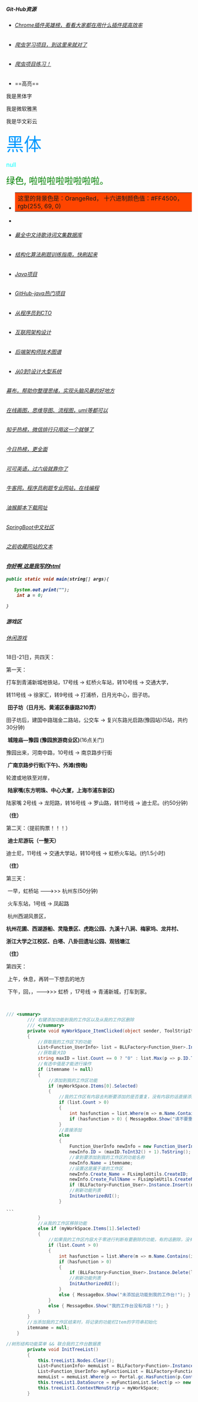 ##### Git-Hub资源

- ###### [Chrome插件英雄榜，看看大家都在用什么插件提高效率](https://github.com/zhaoolee/ChromeAppHeroes)

- ###### [爬虫学习项目，到这里来就对了](https://github.com/facert/awesome-spider)

- ###### [爬虫项目练习！](https://github.com/shengqiangzhang/examples-of-web-crawlers?utm_source=gold_browser_extension)

- ==高亮==   

 <font face="黑体">我是黑体字</font> 

 <font face="微软雅黑">我是微软雅黑</font> 

 <font face="STCAIYUN">我是华文彩云</font> 

 <font color=#0099ff size=12 face="黑体">黑体</font> 

 <font color=#00ffff size=3>null</font> 

<font color="green" size=5>绿色, 啦啦啦啦啦啦啦啦。 </font> 

-   <table><tr><td bgcolor=#FF4500>这里的背景色是：OrangeRed，  十六进制颜色值：#FF4500， rgb(255, 69, 0)</td></tr></table>  

- 

- ###### [最全中文诗歌诗词文集数据库](https://github.com/chinese-poetry/chinese-poetry)

- ###### [结构化算法刷题训练指南，快刷起来](https://github.com/apachecn/awesome-algorithm)

- ###### [Java项目](https://mp.weixin.qq.com/s/e0HSG0LU3utw3Oi7TauXAw)

- ###### [GitHub-java热门项目](https://github.com/trending/java?since=monthly)

- ###### [从程序员到CTO](https://github.com/0voice/from_coder_to_expert)

- ###### [互联网架构设计](https://github.com/davideuler/architecture.of.internet-product)

- ###### [后端架构师技术图谱](https://github.com/xingshaocheng/architect-awesome)

- ###### [从0到1设计大型系统](https://github.com/donnemartin/system-design-primer/blob/master/README-zh-Hans.md)







###### [幕布，帮助你整理思绪，实现头脑风暴的好地方](https://mubu.com/list)

###### [在线画图，思维导图、流程图，uml等都可以](https://www.processon.com/diagrams)

###### [知乎热榜，微信排行只用这一个就够了](http://guozhivip.com/rank/)

###### [今日热榜，更全面](https://tophub.today/)

###### [可可英语，过六级就靠你了](http://www.kekenet.com/)

###### [牛客网，程序员刷题专业网站，在线编程](https://www.nowcoder.com/activity/oj)

###### [油猴脚本下载网址](https://greasyfork.org/en/scripts)

###### [SpringBoot中文社区](http://springboot.fun/)



###### [之前收藏网站的文本](Pages.txt)

<h5><a href = "www.baidu.com">你好啊,这是我写的html<a><h5>


```java
public static void main(string[] args){

​	System.out.print("");
    int a = 0;

}
```

#### 游戏区

###### [休闲游戏](https://t.cn/E9tsC30)











18日-21日，共四天：

第一天：

打车到青浦新城地铁站，17号线 -> 虹桥火车站，转10号线 -> 交通大学，

转11号线 -> 徐家汇，转9号线 -> 打浦桥，日月光中心，田子坊。

​	**田子坊（日月光、黄浦区泰康路210弄）**

田子坊后，建国中路瑞金二路站，公交车 -> 复兴东路光启路(豫园站)(5站，共约30分钟)

​	**城隍庙—豫园 (豫园旅游商业区)**(16点关门)

豫园出来，河南中路，10号线 -> 南京路步行街

​	**广南京路步行街(下午)、外滩(傍晚)**

轮渡或地铁至对岸，

​	**陆家嘴(东方明珠、中心大厦，上海市浦东新区)**

陆家嘴 2号线 -> 龙阳路，转16号线 -> 罗山路，转11号线 -> 迪士尼。(约50分钟)

**（住）**

第二天：（提前购票！！！）

​	**迪士尼游玩（一整天）**

迪士尼，11号线 -> 交通大学站，转10号线 -> 虹桥火车站。(约1.5小时)

**（住）**

第三天：

​	一早，虹桥站 --->>> 杭州东(50分钟)

​	火车东站，1号线 -> 凤起路

​	杭州西湖风景区，

​	**杭州花圃、西湖游船、灵隐景区、虎跑公园、九溪十八涧、梅家坞、龙井村、**

**浙江大学之江校区、白塔、八卦田遗址公园、观钱塘江**

**（住）**

第四天：

​	上午，休息，再转一下想去的地方

​	下午，回，，--->>> 虹桥 ，17号线 -> 青浦新城，打车到家。

​	

```c#
/// <summary>
        /// 右键添加功能到我的工作区以及从我的工作区删除
        /// </summary>
        private void myWorkSpace_ItemClicked(object sender, ToolStripItemClickedEventArgs e)
        {
            //获取我的工作区下的功能
            List<Function_UserInfo> list = BLLFactory<Function_User>.Instance.GetAll();
            //获取最大ID
            string maxID = list.Count == 0 ? "0" : list.Max(p => p.ID.ToInt32()).ToString();
            //有选中值是才能进行操作
            if (itemname != null)
            {
                //添加到我的工作区功能
                if (myWorkSpace.Items[0].Selected)
                {
                    //我的工作区有内容去判断要添加的是否重复，没有内容的话直接添加
                    if (list.Count > 0)
                    {
                        int hasfunction = list.Where(m => m.Name.Contains(itemname)).ToList().Count;
                        if (hasfunction > 0) { MessageBox.Show("请不要重复添加！"); }
                    }
                    //直接添加
                    else
                    {
                        Function_UserInfo newInfo = new Function_UserInfo();
                        newInfo.ID = (maxID.ToInt32() + 1).ToString();
                        //拿到要添加到我的工作区的功能名称
                        newInfo.Name = itemname;
                        //设置这是属于谁的工作区
                        newInfo.Create_Name = FLsimpleUtils.CreateID;
                        newInfo.Create_FullName = FLsimpleUtils.CreateName;
                        if (BLLFactory<Function_User>.Instance.Insert(newInfo)) { MessageBox.Show("添加成功！"); }
                        //刷新功能列表
                        InitAuthorizedUI();
                    }

​```
            }
            //从我的工作区移除功能
            else if (myWorkSpace.Items[1].Selected)
            {
                //如果我的工作区内容大于零进行判断有要删除的功能，有的话删除，没有提示
                if (list.Count > 0)
                {
                    int hasfunction = list.Where(m => m.Name.Contains(itemname)).ToList().Count;
                    if (hasfunction > 0)
                    {
                        if (BLLFactory<Function_User>.Instance.Delete(list.Where(m => m.Name.Contains(itemname)).ToList()[0].ID)) { MessageBox.Show("删除成功！"); }
                        //刷新功能列表
                        InitAuthorizedUI();
                    }
                    else { MessageBox.Show("未添加此功能到我的工作台!"); }
                }
                else { MessageBox.Show("我的工作台没有内容！"); }
            }
        }
        //当添加我的工作区结束时，将记录的功能栏Item的字符串初始化
        itemname = null;
    }

//树形结构功能菜单 && 联合我的工作台数据表
        private void InitTreeList()
        {
            this.treeList1.Nodes.Clear();
            List<FunctionInfo> memuList = BLLFactory<Function>.Instance.Find("(1=1)", "ORDER BY SortCode ASC");
            List<Function_UserInfo> myFunctionList = BLLFactory<Function_User>.Instance.Find(string.Format("Create_name = '{0}'", Portal.gc.LoginInfo.Name));
            memuList = memuList.Where(p => Portal.gc.HasFunction(p.ControlID) && !p.ControlID.Contains("/")).ToList();
            this.treeList1.DataSource = myFunctionList.Select(p => new { p.ID, p.PID, p.Name }).Union(memuList.Select(a => new { a.ID, a.PID, a.Name })).ToList();
            this.treeList1.ContextMenuStrip = myWorkSpace;
        }




```



